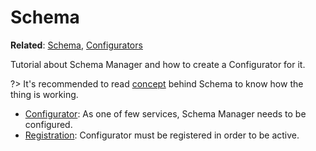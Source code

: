 # Schema

**Related**: [Schema](/edde/schema), [Configurators](/edde/configurators)

Tutorial about Schema Manager and how to create a Configurator for it.

?> It's recommended to read [concept](/edde/schema) behind Schema to know how the thing is working.

* [Configurator](/examples/schema/configurator): As one of few services, Schema Manager needs to be
configured.
* [Registration](/examples/schema/registration): Configurator must be registered in order to be active.

